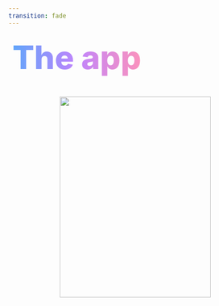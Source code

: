 ```yaml
---
transition: fade
---
```


<div
  v-motion
  :initial="{ x: -80 }"
  :enter="{ x: 0 }"
  :leave="{ x: 1000 }"
  style="font-size: 4rem; font-weight: 800; padding: 0.5rem; display: inline-block; line-height: 1.2;"
>
  <span style="background: linear-gradient(to right, rgb(96, 165, 250), rgb(192, 132, 252), rgb(251, 146, 188)); -webkit-background-clip: text; -webkit-text-fill-color: transparent; background-clip: text;">The app</span> 
</div>

<!--
This is the app we'll be building. It's a static site that displays a list of blog posts from Sanity which is a headless CMS. There is one app I've left out of building which is the movie app. And I want you to have a think about why we can't build that with react navigation while we're going thru the demo. There'll be a few hints at the end.
-->
<div style="display: flex; flex-direction: column; align-items: center; gap: 2rem; margin-top: 2rem;">
  <div style="display: flex; align-items: center; justify-content: center; gap: 1rem;">
    <div style="display: flex; flex-direction: column; align-items: center;">
      <img v-motion :initial="{ opacity: 0, y: 100 }" :enter="{ opacity: 1, y: 0, transition: { delay: 300, duration: 600 } }" src="/assets/home.png" class="rounded-lg shadow-xl" style="width: 300px; height: 400px; object-fit: contain;" />
    </div>
    <!-- <div style="display: flex; flex-direction: column; align-items: center;">
      <img v-motion :initial="{ opacity: 0, y: 100 }" :enter="{ opacity: 1, y: 0, transition: { delay: 450, duration: 600 } }" src="/assets/authors.png" class="rounded-lg shadow-xl" style="width: 220px; height: 400px; object-fit: contain;" />
    </div> -->
  </div>
</div>
